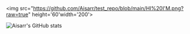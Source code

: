 <img src="https://github.com/Aisarr/test_repo/blob/main/HI%20I'M.png?raw=true" height='60'width='200'>


![Aisarr's GitHub stats](https://github-readme-stats.vercel.app/api?username=Aisarr&hide=stars,commits,prs,issues,contribs&theme=radical)